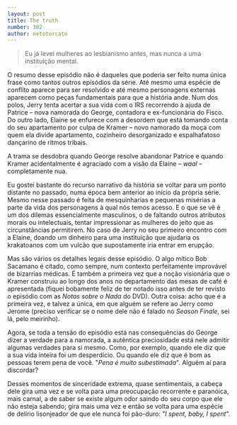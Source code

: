 ```yaml
---
layout: post
title: The truth
number: 302
author: netotorcato
---
```


> Eu já levei mulheres ao lesbianismo antes, mas nunca a uma instituição mental.

O resumo desse episódio não é daqueles que poderia ser feito numa única frase como tantos outros episódios da série. Até mesmo uma espécie de conflito aparece para ser resolvido e até mesmo personagens externas aparecem como peças fundamentais para que a história ande. Num dos polos, Jerry tenta acertar a sua vida com o IRS recorrendo à ajuda de Patrice – nova namorada do George, contadora e ex-funcionária do Fisco. Do outro lado, Elaine se enfurece com a desordem que está tomando conta do seu apartamento por culpa de Kramer – novo namorado da moça com quem ela divide apartamento, cozinheiro desorganizado e espalhafatoso dançarino de ritmos tribais.

A trama se desdobra quando George resolve abandonar Patrice e quando Kramer acidentalmente é agraciado com a visão da Elaine – *waal* – completamente nua.

Eu gostei bastante do recurso narrativo da história se voltar para um ponto distante no passado, numa época bem anterior ao início da própria série. Mesmo nesse passado é feita de mesquinharias e pequenas misérias a parte da vida dos personagens à qual nós temos acesso. E o que se vê é um dos dilemas essencialmente masculinos, o de faltando outros atributos morais ou intelectuais, tentar impressionar as mulheres do jeito que as circunstâncias permitirem. No caso de Jerry no seu primeiro encontro com a Elaine, doando um dinheiro para uma instituição que ajudaria os krakatoanos com um vulcão que supostamente iria entrar em erupção.

Mas são vários os detalhes legais desse episódio. O algo mítico Bob Sacamano é citado, como sempre, num contexto perfeitamente improvável de bizarrias médicas. É também a primeira vez que a noção visionária que o Kramer construiu ao longo dos anos no departamento das mesas de café é apresentada (fiquei bobamente feliz de ter notado isso antes de ter revisto o episódio com as *Notas sobre o Nada* do DVD). Outra coisa: acho que é a primeira vez, e talvez a única, em que alguém se refere ao Jerry como Jerome (preciso verificar se o nome dele não é falado no *Season Finale*, sei lá, pelo meirinho).

Agora, se toda a tensão do episódio está nas consequências do George dizer a verdade para a namorada, a autêntica preciosidade está nele admitir algumas verdades para si mesmo. Como, por exemplo, quando ele diz que a sua vida inteira foi um desperdício. Ou quando ele diz que é bom as pessoas terem pena de você. "*Pena é muito subestimada*". Alguém aí para discordar?

Desses momentos de sinceridade extrema, quase sentimentais, a cabeça dele gira uma vez e se volta para uma preocupação recorrente e paranóica, mais carnal,  a de saber se existe algum odor saindo do seu corpo que ele não esteja sabendo; gira mais uma vez e então se volta para uma espécie de delírio lisonjeador de que ele nunca foi pão-duro: "*I spent, baby, I spent*".